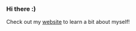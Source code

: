 ### Hi there :)

Check out my [website](https://brandon-joel-gonzalez.github.io/) to learn a bit about myself!
